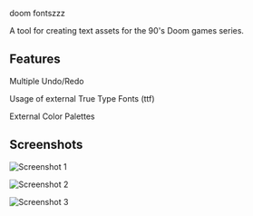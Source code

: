 doom fontszzz

A tool for creating text assets for the 90's Doom games series.

## Features
Multiple Undo/Redo

Usage of external True Type Fonts (ttf)

External Color Palettes


## Screenshots

![Screenshot 1](https://i.postimg.cc/g0WNTwfF/DD-FONT2.png "Screenshot 1")

![Screenshot 2](https://i.postimg.cc/bwbmg0V9/DD-FONT3.png "Screenshot 2")

![Screenshot 3](https://i.postimg.cc/15bWD7Bz/DD-FONT4.png "Screenshot 2")



